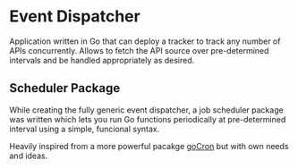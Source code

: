 # Event Dispatcher

Application written in Go that can deploy a tracker to track any number of APIs concurrently.
Allows to fetch the API source over pre-determined intervals and be handled appropriately as desired.

## Scheduler Package

While creating the fully generic event dispatcher, a job scheduler package was written which lets you run Go functions periodically at pre-determined interval using a simple, funcional syntax.

Heavily inspired from a more powerful pacakge [goCron](https://github.com/jasonlvhit/gocron) but with own needs and ideas. 